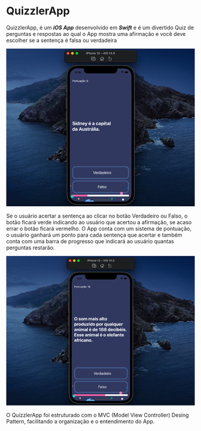 # QuizzlerApp
QuizzlerApp, é um **_iOS App_** desenvolvido em **_Swift_** e é um divertido Quiz de perguntas e respostas ao qual o App mostra uma afirmação e você deve escolher se a sentença é falsa ou verdadeira

<img src="/img/quizzlerApp.png">

Se o usuário acertar a sentença ao clicar no botão Verdadeiro ou Falso, o botão ficará verde indicando ao usuário que acertou a afirmação, se acaso errar o botão ficará vermelho. O App conta com um sistema de pontuação, o usuário ganhará um ponto para cada sentença que acertar e também conta com uma barra de progresso que indicará ao usuário quantas perguntas restarão.

<img src="/img/quizzler.png">

O QuizzlerApp foi estruturado com o MVC (Model View Controller) Desing Pattern, facilitando a organização e o entendimento do App.
